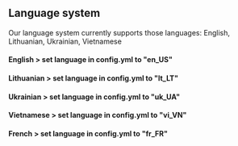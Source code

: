 ## Language system

Our language system currently supports those languages: English, Lithuanian, Ukrainian, Vietnamese

#### English > set language in config.yml to "en_US"

#### Lithuanian > set language in config.yml to "lt_LT"

#### Ukrainian > set language in config.yml to "uk_UA"

#### Vietnamese > set language in config.yml to "vi_VN"

#### French > set language in config.yml to "fr_FR"
